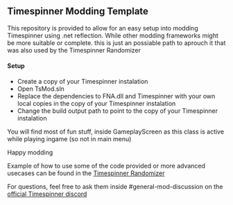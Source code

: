 ## Timespinner Modding Template

This repository is provided to allow for an easy setup into modding Timespinner using .net reflection. While other modding frameworks might be more suitable or complete. this is just an possiable path to aprouch it that was also used by the Timespinner Randomizer

#### Setup
* Create a copy of your Timespinner instalation
* Open TsMod.sln
* Replace the dependencies to FNA.dll and Timespinner with your own local copies in the copy of your Timespinner instalation
* Change the build output path to point to the copy of your Timespinner instalation

You will find most of fun stuff, inside GameplayScreen as this class is active while playing ingame (so not in main menu)

Happy modding

Example of how to use some of the code provided or more advanced usecases can be found in the [Timespinner Randomizer](https://github.com/Jarno458/TsRandomizer)

For questions, feel free to ask them inside #general-mod-discussion on the [official Timespinner discord](https://discord.gg/Timespinner)
